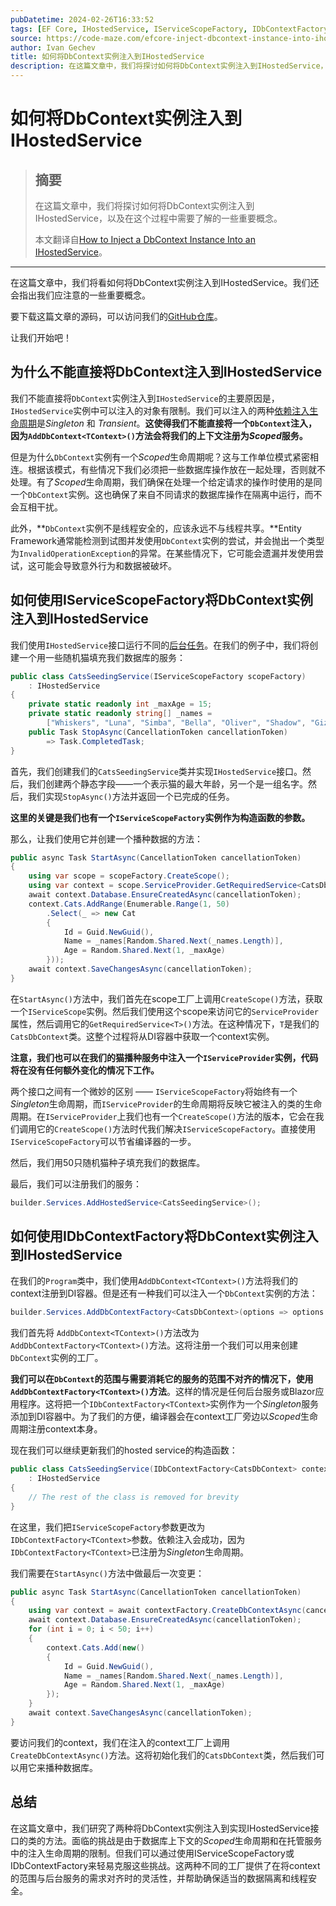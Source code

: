 ```yaml
---
pubDatetime: 2024-02-26T16:33:52
tags: [EF Core, IHostedService, IServiceScopeFactory, IDbContextFactory]
source: https://code-maze.com/efcore-inject-dbcontext-instance-into-ihostedservice/
author: Ivan Gechev
title: 如何将DbContext实例注入到IHostedService
description: 在这篇文章中，我们将探讨如何将DbContext实例注入到IHostedService，以及在这个过程中需要了解的一些重要概念。
---
```


# 如何将DbContext实例注入到IHostedService

> ## 摘要
>
> 在这篇文章中，我们将探讨如何将DbContext实例注入到IHostedService，以及在这个过程中需要了解的一些重要概念。
>
> 本文翻译自[How to Inject a DbContext Instance Into an IHostedService](https://code-maze.com/efcore-inject-dbcontext-instance-into-ihostedservice/)。

---

在这篇文章中，我们将看如何将DbContext实例注入到IHostedService。我们还会指出我们应注意的一些重要概念。

要下载这篇文章的源码，可以访问我们的[GitHub仓库](https://github.com/CodeMazeBlog/CodeMazeGuides/tree/main/dotnet-dependency-injection/InjectDbContextIntoIHostedService)。

让我们开始吧！

## 为什么不能直接将DbContext注入到IHostedService

我们不能直接将`DbContext`实例注入到`IHostedService`的主要原因是，`IHostedService`实例中可以注入的对象有限制。我们可以注入的两种[依赖注入生命周期](https://code-maze.com/dependency-injection-lifetimes-aspnet-core/)是*Singleton* 和 _Transient_。**这使得我们不能直接将一个`DbContext`注入，因为`AddDbContext<TContext>()`方法会将我们的上下文注册为*Scoped*服务。**

但是为什么`DbContext`实例有一个*Scoped*生命周期呢？这与工作单位模式紧密相连。根据该模式，有些情况下我们必须把一些数据库操作放在一起处理，否则就不处理。有了*Scoped*生命周期，我们确保在处理一个给定请求的操作时使用的是同一个`DbContext`实例。这也确保了来自不同请求的数据库操作在隔离中运行，而不会互相干扰。

此外，**`DbContext`实例不是线程安全的，应该永远不与线程共享。**Entity Framework通常能检测到试图并发使用`DbContext`实例的尝试，并会抛出一个类型为`InvalidOperationException`的异常。在某些情况下，它可能会遗漏并发使用尝试，这可能会导致意外行为和数据被破坏。

## 如何使用IServiceScopeFactory将DbContext实例注入到IHostedService

我们使用`IHostedService`接口运行不同的[后台任务](https://code-maze.com/aspnetcore-different-ways-to-run-background-tasks/)。在我们的例子中，我们将创建一个用一些随机猫填充我们数据库的服务：

```csharp
public class CatsSeedingService(IServiceScopeFactory scopeFactory)
    : IHostedService
{
    private static readonly int _maxAge = 15;
    private static readonly string[] _names =
        ["Whiskers", "Luna", "Simba", "Bella", "Oliver", "Shadow", "Gizmo", "Cleo", "Jasper", "Mocha"];
    public Task StopAsync(CancellationToken cancellationToken)
        => Task.CompletedTask;
}
```

首先，我们创建我们的`CatsSeedingService`类并实现`IHostedService`接口。然后，我们创建两个静态字段——一个表示猫的最大年龄，另一个是一组名字。然后，我们实现`StopAsync()`方法并返回一个已完成的任务。

**这里的关键是我们也有一个`IServiceScopeFactory`实例作为构造函数的参数。**

那么，让我们使用它并创建一个播种数据的方法：

```csharp
public async Task StartAsync(CancellationToken cancellationToken)
{
    using var scope = scopeFactory.CreateScope();
    using var context = scope.ServiceProvider.GetRequiredService<CatsDbContext>();
    await context.Database.EnsureCreatedAsync(cancellationToken);
    context.Cats.AddRange(Enumerable.Range(1, 50)
        .Select(_ => new Cat
        {
            Id = Guid.NewGuid(),
            Name = _names[Random.Shared.Next(_names.Length)],
            Age = Random.Shared.Next(1, _maxAge)
        }));
    await context.SaveChangesAsync(cancellationToken);
}
```

在`StartAsync()`方法中，我们首先在scope工厂上调用`CreateScope()`方法，获取一个`IServiceScope`实例。然后我们使用这个scope来访问它的`ServiceProvider`属性，然后调用它的`GetRequiredService<T>()`方法。在这种情况下，`T`是我们的`CatsDbContext`类。这整个过程将从DI容器中获取一个context实例。

**注意，我们也可以在我们的猫播种服务中注入一个`IServiceProvider`实例，代码将在没有任何额外变化的情况下工作。**

两个接口之间有一个微妙的区别 —— `IServiceScopeFactory`将始终有一个*Singleton*生命周期，而`IServiceProvider`的生命周期将反映它被注入的类的生命周期。在`IServiceProvider`上我们也有一个`CreateScope()`方法的版本，它会在我们调用它的`CreateScope()`方法时代我们解决`IServiceScopeFactory`。直接使用`IServiceScopeFactory`可以节省编译器的一步。

然后，我们用50只随机猫种子填充我们的数据库。

最后，我们可以注册我们的服务：

```csharp
builder.Services.AddHostedService<CatsSeedingService>();
```

## 如何使用IDbContextFactory将DbContext实例注入到IHostedService

在我们的`Program`类中，我们使用`AddDbContext<TContext>()`方法将我们的context注册到DI容器。但是还有一种我们可以注入一个`DbContext`实例的方法：

```csharp
builder.Services.AddDbContextFactory<CatsDbContext>(options => options.UseInMemoryDatabase("Cats"));
```

我们首先将 `AddDbContext<TContext>()`方法改为`AddDbContextFactory<TContext>()`方法。这将注册一个我们可以用来创建`DbContext`实例的工厂。

**我们可以在`DbContext`的范围与需要消耗它的服务的范围不对齐的情况下，使用`AddDbContextFactory<TContext>()`方法**。这样的情况是任何后台服务或Blazor应用程序。这将把一个`IDbContextFactory<TContext>`实例作为一个*Singleton*服务添加到DI容器中。为了我们的方便，编译器会在context工厂旁边以*Scoped*生命周期注册context本身。

现在我们可以继续更新我们的hosted service的构造函数：

```csharp
public class CatsSeedingService(IDbContextFactory<CatsDbContext> contextFactory)
    : IHostedService
{
    // The rest of the class is removed for brevity
}
```

在这里，我们把`IServiceScopeFactory`参数更改为`IDbContextFactory<TContext>`参数。依赖注入会成功，因为 `IDbContextFactory<TContext>`已注册为*Singleton*生命周期。

我们需要在`StartAsync()`方法中做最后一次变更：

```csharp
public async Task StartAsync(CancellationToken cancellationToken)
{
    using var context = await contextFactory.CreateDbContextAsync(cancellationToken);
    await context.Database.EnsureCreatedAsync(cancellationToken);
    for (int i = 0; i < 50; i++)
    {
        context.Cats.Add(new()
        {
            Id = Guid.NewGuid(),
            Name = _names[Random.Shared.Next(_names.Length)],
            Age = Random.Shared.Next(1, _maxAge)
        });
    }
    await context.SaveChangesAsync(cancellationToken);
}
```

要访问我们的context，我们在注入的context工厂上调用`CreateDbContextAsync()`方法。这将初始化我们的`CatsDbContext`类，然后我们可以用它来播种数据库。

## 总结

在这篇文章中，我们研究了两种将DbContext实例注入到实现IHostedService接口的类的方法。面临的挑战是由于数据库上下文的*Scoped*生命周期和在托管服务中的注入生命周期的限制。但我们可以通过使用IServiceScopeFactory或IDbContextFactory来轻易克服这些挑战。这两种不同的工厂提供了在将context的范围与后台服务的需求对齐时的灵活性，并帮助确保适当的数据隔离和线程安全。
